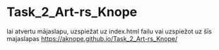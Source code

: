 # Task_2_Art-rs_Knope

lai atvertu mājaslapu, uzspiežat uz index.html failu
vai uzspiežot uz šīs majaslapas https://aknope.github.io/Task_2_Art-rs_Knope/
